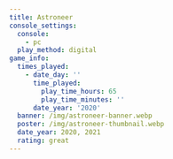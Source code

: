 ```yaml
---
title: Astroneer
console_settings:
  console:
    - pc
  play_method: digital
game_info:
  times_played:
    - date_day: ''
      time_played:
        play_time_hours: 65
        play_time_minutes: ''
      date_year: '2020'
  banner: /img/astroneer-banner.webp
  poster: /img/astroneer-thumbnail.webp
  date_year: 2020, 2021
  rating: great
---
```

